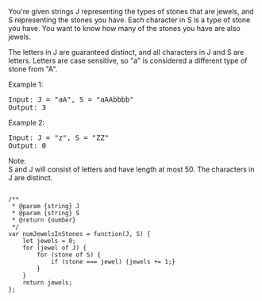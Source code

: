 You're given strings J representing the types of stones that are jewels, and S representing the stones you have.  Each character in S is a type of stone you have.  You want to know how many of the stones you have are also jewels.

The letters in J are guaranteed distinct, and all characters in J and S are letters. Letters are case sensitive, so "a" is considered a different type of stone from "A".

Example 1:
<pre>
Input: J = "aA", S = "aAAbbbb"
Output: 3
</pre>

Example 2:
<pre>
Input: J = "z", S = "ZZ"
Output: 0
</pre>

Note:  
S and J will consist of letters and have length at most 50.
The characters in J are distinct.

<pre><code>
/**
 * @param {string} J
 * @param {string} S
 * @return {number}
 */
var numJewelsInStones = function(J, S) {
    let jewels = 0;
    for (jewel of J) {
        for (stone of S) {
            if (stone === jewel) {jewels += 1;}
        }
    }
    return jewels;
};
</code></pre>